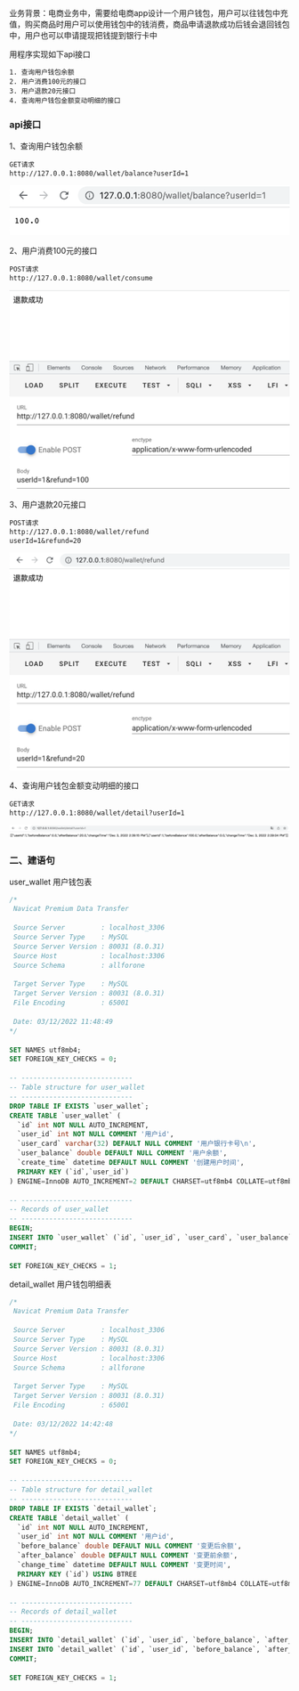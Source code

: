 业务背景：电商业务中，需要给电商app设计一个用户钱包，用户可以往钱包中充值，购买商品时用户可以使用钱包中的钱消费，商品申请退款成功后钱会退回钱包中，用户也可以申请提现把钱提到银行卡中

用程序实现如下api接口
```bash
1. 查询用户钱包余额
2. 用户消费100元的接口
3. 用户退款20元接口
4. 查询用户钱包金额变动明细的接口
```

### api接口

1、查询用户钱包余额

```
GET请求
http://127.0.0.1:8080/wallet/balance?userId=1
```

![image-20221203143153350](https://raw.githubusercontent.com/Stephen-S0/wallet/main/images/image-20221203143153350.png)



2、用户消费100元的接口

```
POST请求
http://127.0.0.1:8080/wallet/consume
```

![image-20221203143409864](https://raw.githubusercontent.com/Stephen-S0/wallet/main/images/image-20221203143409864.png)

3、用户退款20元接口

```
POST请求
http://127.0.0.1:8080/wallet/refund
userId=1&refund=20
```

![image-20221203143728883](https://raw.githubusercontent.com/Stephen-S0/wallet/main/images/image-20221203143728883.png)

4、查询用户钱包金额变动明细的接口

```
GET请求
http://127.0.0.1:8080/wallet/detail?userId=1
```

![image-20221203144020704](https://raw.githubusercontent.com/Stephen-S0/wallet/main/images/image-20221203144020704.png)

### 二、建语句

user_wallet 用户钱包表

```sql
/*
 Navicat Premium Data Transfer

 Source Server         : localhost_3306
 Source Server Type    : MySQL
 Source Server Version : 80031 (8.0.31)
 Source Host           : localhost:3306
 Source Schema         : allforone

 Target Server Type    : MySQL
 Target Server Version : 80031 (8.0.31)
 File Encoding         : 65001

 Date: 03/12/2022 11:48:49
*/

SET NAMES utf8mb4;
SET FOREIGN_KEY_CHECKS = 0;

-- ----------------------------
-- Table structure for user_wallet
-- ----------------------------
DROP TABLE IF EXISTS `user_wallet`;
CREATE TABLE `user_wallet` (
  `id` int NOT NULL AUTO_INCREMENT,
  `user_id` int NOT NULL COMMENT '用户id',
  `user_card` varchar(32) DEFAULT NULL COMMENT '用户银行卡号\n',
  `user_balance` double DEFAULT NULL COMMENT '用户余额',
  `create_time` datetime DEFAULT NULL COMMENT '创建用户时间',
  PRIMARY KEY (`id`,`user_id`)
) ENGINE=InnoDB AUTO_INCREMENT=2 DEFAULT CHARSET=utf8mb4 COLLATE=utf8mb4_0900_ai_ci;

-- ----------------------------
-- Records of user_wallet
-- ----------------------------
BEGIN;
INSERT INTO `user_wallet` (`id`, `user_id`, `user_card`, `user_balance`, `create_time`) VALUES (1, 1, '1', 100, NULL);
COMMIT;

SET FOREIGN_KEY_CHECKS = 1;

```

detail_wallet 用户钱包明细表

```sql
/*
 Navicat Premium Data Transfer

 Source Server         : localhost_3306
 Source Server Type    : MySQL
 Source Server Version : 80031 (8.0.31)
 Source Host           : localhost:3306
 Source Schema         : allforone

 Target Server Type    : MySQL
 Target Server Version : 80031 (8.0.31)
 File Encoding         : 65001

 Date: 03/12/2022 14:42:48
*/

SET NAMES utf8mb4;
SET FOREIGN_KEY_CHECKS = 0;

-- ----------------------------
-- Table structure for detail_wallet
-- ----------------------------
DROP TABLE IF EXISTS `detail_wallet`;
CREATE TABLE `detail_wallet` (
  `id` int NOT NULL AUTO_INCREMENT,
  `user_id` int NOT NULL COMMENT '用户id',
  `before_balance` double DEFAULT NULL COMMENT '变更后余额',
  `after_balance` double DEFAULT NULL COMMENT '变更前余额',
  `change_time` datetime DEFAULT NULL COMMENT '变更时间',
  PRIMARY KEY (`id`) USING BTREE
) ENGINE=InnoDB AUTO_INCREMENT=77 DEFAULT CHARSET=utf8mb4 COLLATE=utf8mb4_0900_ai_ci;

-- ----------------------------
-- Records of detail_wallet
-- ----------------------------
BEGIN;
INSERT INTO `detail_wallet` (`id`, `user_id`, `before_balance`, `after_balance`, `change_time`) VALUES (75, 1, 100, 0, '2022-12-03 06:39:04');
INSERT INTO `detail_wallet` (`id`, `user_id`, `before_balance`, `after_balance`, `change_time`) VALUES (76, 1, 0, 20, '2022-12-03 06:39:15');
COMMIT;

SET FOREIGN_KEY_CHECKS = 1;

```

